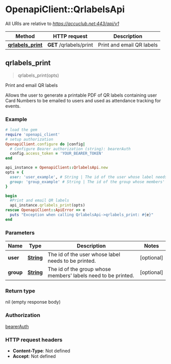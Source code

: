 # OpenapiClient::QrlabelsApi

All URIs are relative to *https://accuclub.net:443/api/v1*

Method | HTTP request | Description
------------- | ------------- | -------------
[**qrlabels_print**](QrlabelsApi.md#qrlabels_print) | **GET** /qrlabels/print | Print and email QR labels



## qrlabels_print

> qrlabels_print(opts)

Print and email QR labels

Allows the user to generate a printable PDF of QR labels containing user Card Numbers to be emailed to users and used as attendance tracking for events.

### Example

```ruby
# load the gem
require 'openapi_client'
# setup authorization
OpenapiClient.configure do |config|
  # Configure Bearer authorization (string): bearerAuth
  config.access_token = 'YOUR_BEARER_TOKEN'
end

api_instance = OpenapiClient::QrlabelsApi.new
opts = {
  user: 'user_example', # String | The id of the user whose label needs to be printed.
  group: 'group_example' # String | The id of the group whose members' labels need to be printed.
}

begin
  #Print and email QR labels
  api_instance.qrlabels_print(opts)
rescue OpenapiClient::ApiError => e
  puts "Exception when calling QrlabelsApi->qrlabels_print: #{e}"
end
```

### Parameters


Name | Type | Description  | Notes
------------- | ------------- | ------------- | -------------
 **user** | [**String**](.md)| The id of the user whose label needs to be printed. | [optional] 
 **group** | [**String**](.md)| The id of the group whose members&#39; labels need to be printed. | [optional] 

### Return type

nil (empty response body)

### Authorization

[bearerAuth](../README.md#bearerAuth)

### HTTP request headers

- **Content-Type**: Not defined
- **Accept**: Not defined

